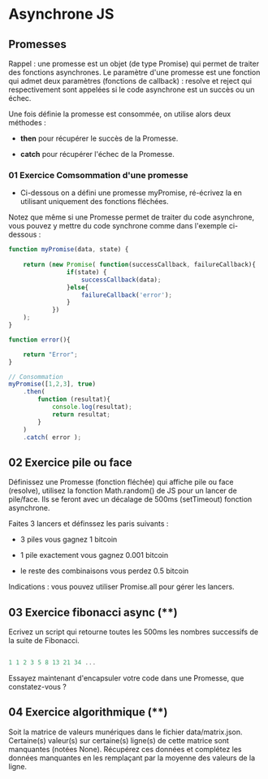# Asynchrone JS

## Promesses

Rappel : une promesse est un objet (de type Promise) qui permet de traiter des fonctions asynchrones. Le paramètre d'une promesse est une fonction qui admet deux paramètres (fonctions de callback) : resolve et reject qui respectivement sont appelées si le code asynchrone est un succès ou un échec.

Une fois définie la promesse est consommée, on utilise alors deux méthodes :

- **then** pour récupérer le succès de la Promesse.

- **catch** pour récupérer l'échec de la Promesse.

### 01 Exercice Comsommation d'une promesse

- Ci-dessous on a défini une promesse myPromise, ré-écrivez la en utilisant uniquement des fonctions fléchées.

Notez que même si une Promesse permet de traiter du code asynchrone, vous pouvez y mettre du code synchrone comme dans l'exemple ci-dessous :

```js
function myPromise(data, state) {
    
    return (new Promise( function(successCallback, failureCallback){
                if(state) {
                    successCallback(data);
                }else{
                    failureCallback('error');
                }
            })
    );
}

function error(){

    return "Error";
}

// Consommation
myPromise([1,2,3], true)
    .then(
        function (resultat){
            console.log(resultat);
            return resultat;
        }
    )
    .catch( error );
```

## 02 Exercice pile ou face 

Définissez une Promesse (fonction fléchée) qui affiche pile ou face (resolve), utilisez la fonction Math.random() de JS pour un lancer de pile/face. Ils se feront avec un décalage de 500ms (setTimeout) fonction asynchrone.

Faites 3 lancers et définssez les paris suivants :

- 3 piles vous gagnez 1 bitcoin

- 1 pile exactement vous gagnez 0.001 bitcoin

- le reste des combinaisons vous perdez 0.5 bitcoin

Indications : vous pouvez utiliser Promise.all pour gérer les lancers.


## 03 Exercice fibonacci async (**)

Ecrivez un script qui retourne toutes les 500ms les nombres successifs de la suite de Fibonacci.

```js

1 1 2 3 5 8 13 21 34 ...

```

Essayez maintenant d'encapsuler votre code dans une Promesse, que constatez-vous ?

## 04 Exercice algorithmique (**)

Soit la matrice de valeurs munériques dans le fichier data/matrix.json. Certaine(s) valeur(s) sur certaine(s) ligne(s) de cette matrice sont manquantes (notées None). Récupérez ces données et complétez les données manquantes en les remplaçant par la moyenne des valeurs de la ligne.
